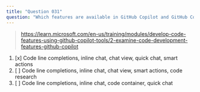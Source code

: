 ```yaml
---
title: "Question 031"
question: "Which features are available in GitHub Copilot and GitHub Copilot Chat?"
---
```



> https://learn.microsoft.com/en-us/training/modules/develop-code-features-using-github-copilot-tools/2-examine-code-development-features-github-copilot
1. [x] Code line completions, inline chat, chat view, quick chat, smart actions
1. [ ] Code line completions, inline chat, chat view, smart actions, code research
1. [ ] Code line completions, inline chat, code container, quick chat
